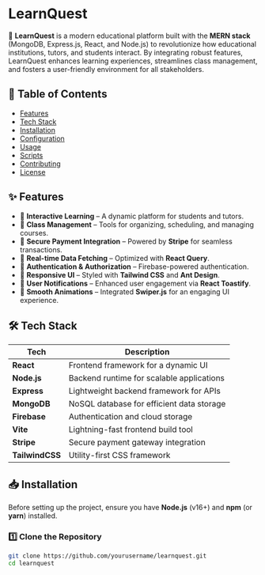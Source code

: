 # LearnQuest

🚀 **LearnQuest** is a modern educational platform built with the **MERN stack** (MongoDB, Express.js, React, and Node.js) to revolutionize how educational institutions, tutors, and students interact. By integrating robust features, LearnQuest enhances learning experiences, streamlines class management, and fosters a user-friendly environment for all stakeholders.

## 📌 Table of Contents

- [Features](#features)
- [Tech Stack](#tech-stack)
- [Installation](#installation)
- [Configuration](#configuration)
- [Usage](#usage)
- [Scripts](#scripts)
- [Contributing](#contributing)
- [License](#license)

## ✨ Features

- 🔹 **Interactive Learning** – A dynamic platform for students and tutors.
- 🔹 **Class Management** – Tools for organizing, scheduling, and managing courses.
- 🔹 **Secure Payment Integration** – Powered by **Stripe** for seamless transactions.
- 🔹 **Real-time Data Fetching** – Optimized with **React Query**.
- 🔹 **Authentication & Authorization** – Firebase-powered authentication.
- 🔹 **Responsive UI** – Styled with **Tailwind CSS** and **Ant Design**.
- 🔹 **User Notifications** – Enhanced user engagement via **React Toastify**.
- 🔹 **Smooth Animations** – Integrated **Swiper.js** for an engaging UI experience.

## 🛠 Tech Stack

| Tech        | Description                                   |
|------------|-----------------------------------------------|
| **React**  | Frontend framework for a dynamic UI          |
| **Node.js**| Backend runtime for scalable applications    |
| **Express**| Lightweight backend framework for APIs       |
| **MongoDB**| NoSQL database for efficient data storage    |
| **Firebase**| Authentication and cloud storage           |
| **Vite**   | Lightning-fast frontend build tool          |
| **Stripe** | Secure payment gateway integration          |
| **TailwindCSS** | Utility-first CSS framework            |

## 📥 Installation

Before setting up the project, ensure you have **Node.js** (v16+) and **npm** (or **yarn**) installed.

### 1️⃣ Clone the Repository
```sh
git clone https://github.com/yourusername/learnquest.git
cd learnquest
